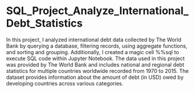 # SQL_Project_Analyze_International_Debt_Statistics

In this project, I analyzed international debt data collected by The World Bank by querying a database, filtering records, using aggregate functions, 
and sorting and grouping. Additionally, I created a magic cell %%sql to execute SQL code within Jupyter Notebook. 
The data used in this project was provided by The World Bank and includes national and regional debt statistics for multiple countries worldwide recorded 
from 1970 to 2015. The dataset provides information about the amount of debt (in USD) owed by developing countries across various categories.
